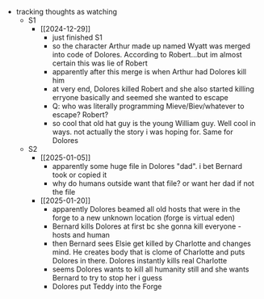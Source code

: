   * tracking thoughts as watching
    * S1
      * [[2024-12-29]]
        * just finished S1
        * so the character Arthur made up named Wyatt was merged into code of Dolores. According to Robert...but im almost certain this was lie of Robert
        * apparently after this merge is when Arthur had Dolores kill him
        * at very end, Dolores killed Robert and she also started killing erryone basically and seemed she wanted to escape
        * Q: who was literally programming Mieve/Biev/whatever to escape? Robert?
        * so cool that old hat guy is the young William guy. Well cool in ways. not actually the story i  was hoping for. Same for Dolores
    * S2
      * [[2025-01-05]]
        * apparently some huge file in Dolores "dad". i bet Bernard took or copied it
        * why do humans outside want that file? or want her dad if not the file
      * [[2025-01-20]]
        * apparently Dolores beamed all old hosts that were in the forge to a new unknown location (forge is virtual eden)
        * Bernard kills Dolores at first bc she gonna kill everyone - hosts and human 
        * then Bernard sees Elsie get killed by Charlotte and changes mind. He creates body that is clome of Charlotte and puts Dolores in there. Dolores instantly kills real Charlotte
        * seems Dolores wants to kill all humanity still and she wants Bernard to try to stop her i guess
        * Dolores put Teddy into the Forge